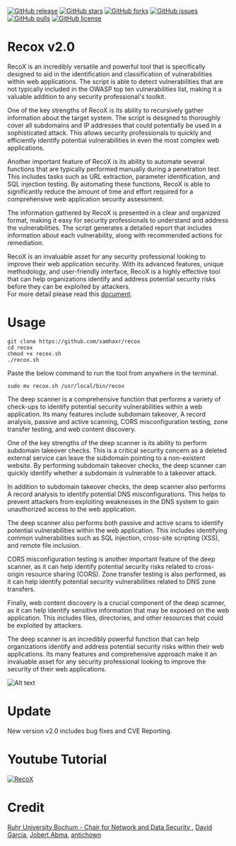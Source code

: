 [![GitHub release](https://img.shields.io/badge/release-v2.0-brightgreen?style=flat-square)](https://github.com/samhaxr/SXDork/releases/tag/1.1.2)
[![GitHub stars](https://img.shields.io/github/stars/samhaxr/recox?style=flat-square)](https://github.com/samhaxr/recox/stargazers)
[![GitHub forks](https://img.shields.io/github/forks/samhaxr/recox?style=flat-square)](https://github.com/samhaxr/recox/network)
[![GitHub issues](https://img.shields.io/github/issues/samhaxr/recox?style=flat-square)](https://github.com/samhaxr/recox/issues)
[![GitHub pulls](https://img.shields.io/github/issues-pr/samhaxr/recox?style=flat-square)](https://github.com/samhaxr/recox/pulls)
[![GitHub license](https://img.shields.io/github/license/samhaxr/recox?style=flat-square)](https://github.com/samhaxr/recox/blob/main/LICENSE)

# Recox v2.0
RecoX is an incredibly versatile and powerful tool that is specifically designed to aid in the identification and classification of vulnerabilities within web applications. The script is able to detect vulnerabilities that are not typically included in the OWASP top ten vulnerabilities list, making it a valuable addition to any security professional's toolkit.

One of the key strengths of RecoX is its ability to recursively gather information about the target system. The script is designed to thoroughly cover all subdomains and IP addresses that could potentially be used in a sophisticated attack. This allows security professionals to quickly and efficiently identify potential vulnerabilities in even the most complex web applications.

Another important feature of RecoX is its ability to automate several functions that are typically performed manually during a penetration test. This includes tasks such as URL extraction, parameter identification, and SQL injection testing. By automating these functions, RecoX is able to significantly reduce the amount of time and effort required for a comprehensive web application security assessment.

The information gathered by RecoX is presented in a clear and organized format, making it easy for security professionals to understand and address the vulnerabilities. The script generates a detailed report that includes information about each vulnerability, along with recommended actions for remediation.

RecoX is an invaluable asset for any security professional looking to improve their web application security. With its advanced features, unique methodology, and user-friendly interface, RecoX is a highly effective tool that can help organizations identify and address potential security risks before they can be exploited by attackers.
<br>For more detail please read this  <a href="https://drive.google.com/file/d/1oOshL5Fc3WiSy3SQFv26UE3YKo5N211i/view?usp=sharing" >document</a>.

# Usage
```
git clone https://github.com/samhaxr/recox
cd recox
chmod +x recox.sh
./recox.sh
```
Paste the below command to run the tool from anywhere in the terminal.
```
sudo mv recox.sh /usr/local/bin/recox
```

The deep scanner is a comprehensive function that performs a variety of check-ups to identify potential security vulnerabilities within a web application. Its many features include subdomain takeover, A record analysis, passive and active scanning, CORS misconfiguration testing, zone transfer testing, and web content discovery.

One of the key strengths of the deep scanner is its ability to perform subdomain takeover checks. This is a critical security concern as a deleted external service can leave the subdomain pointing to a non-existent website. By performing subdomain takeover checks, the deep scanner can quickly identify whether a subdomain is vulnerable to a takeover attack.

In addition to subdomain takeover checks, the deep scanner also performs A record analysis to identify potential DNS misconfigurations. This helps to prevent attackers from exploiting weaknesses in the DNS system to gain unauthorized access to the web application.

The deep scanner also performs both passive and active scans to identify potential vulnerabilities within the web application. This includes identifying common vulnerabilities such as SQL injection, cross-site scripting (XSS), and remote file inclusion.

CORS misconfiguration testing is another important feature of the deep scanner, as it can help identify potential security risks related to cross-origin resource sharing (CORS). Zone transfer testing is also performed, as it can help identify potential security vulnerabilities related to DNS zone transfers.

Finally, web content discovery is a crucial component of the deep scanner, as it can help identify sensitive information that may be exposed on the web application. This includes files, directories, and other resources that could be exploited by attackers.

The deep scanner is an incredibly powerful function that can help organizations identify and address potential security risks within their web applications. Its many features and comprehensive approach make it an invaluable asset for any security professional looking to improve the security of their web applications.

![Alt text](/Flowchart.png?raw=true "RecoX Flowchart" )

# Update
New version v2.0 includes bug fixes and CVE Reporting.

# Youtube Tutorial
[![RecoX](RecoX.png)](https://www.youtube.com/watch?v=rsl97682xXA&feature=youtu.be)

# Credit

<a href="https://github.com/RUB-NDS" >Ruhr University Bochum - Chair for Network and Data Security
</a>, 
<a href="https://github.com/deibit" >David García</a>, <a href="https://github.com/jobertabma" >Jobert Abma</a>, <a href="https://github.com/antichown" >antichown</a>
